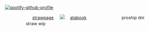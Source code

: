 ㅤㅤㅤ  [![spotify-github-profile](https://spotify-github-profile.kittinanx.com/api/view?uid=wjdes5kajmt1gqhbzctuzbgid&cover_image=true&theme=novatorem&show_offline=false&background_color=121212&interchange=false&bar_color=53b14f&bar_color_cover=false)](https://spotify-github-profile.kittinanx.com/api/view?uid=wjdes5kajmt1gqhbzctuzbgid&redirect=true)
 ㅤㅤ

ㅤㅤㅤ ㅤㅤ  ㅤㅤㅤ ㅤ [strawpage](https://ji9miowmeo.straw.page/) ㅤ  ![](https://64.media.tumblr.com/933fb42827e1c7194ff2bb4770ce242f/b07ae8856b714bb5-55/s75x75_c1/f83e714d22702770f0cc0391879a26552a62cdb8.gifv)   ㅤ[atabook](https://beomran.atabook.org/) 
ㅤㅤㅤ ㅤㅤ  ㅤㅤㅤproship dni ㅤㅤㅤ ㅤㅤ  ㅤㅤㅤstraw wip 
  ㅤ ㅤ ㅤ ㅤ

 ㅤㅤㅤ ㅤㅤ  
 
  ㅤㅤ  ㅤㅤ  ㅤㅤ  ㅤㅤ 
  

